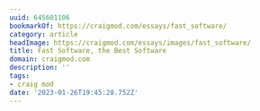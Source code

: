 ```yaml
---
uuid: 645601106
bookmarkOf: https://craigmod.com/essays/fast_software/
category: article
headImage: https://craigmod.com/essays/images/fast_software/
title: Fast Software, the Best Software
domain: craigmod.com
description: ''
tags:
- craig mod
date: '2023-01-26T19:45:28.752Z'
---
```



